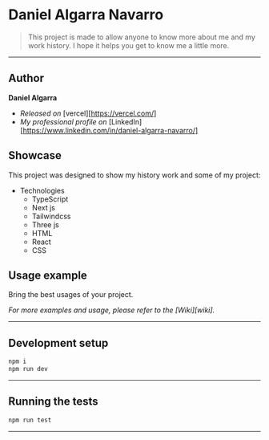 # Daniel Algarra Navarro

> This project is made to allow anyone to know more about me and my work history.
> I hope it helps you get to know me a little more.

---

## Author

**Daniel Algarra**

- _Released on_ [vercel][https://vercel.com/]
- _My professional profile on_ [LinkedIn][https://www.linkedin.com/in/daniel-algarra-navarro/]

## Showcase

This project was designed to show my history work and some of my project:

- Technologies
  - TypeScript
  - Next js
  - Tailwindcss
  - Three js
  - HTML
  - React
  - CSS

## Usage example

Bring the best usages of your project.

_For more examples and usage, please refer to the [Wiki][wiki]._

---

## Development setup

```sh
npm i
npm run dev
```

---

## Running the tests

```sh
npm run test
```

---
